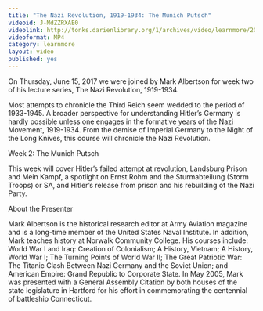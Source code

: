 ```yaml
---
title: "The Nazi Revolution, 1919-1934: The Munich Putsch"
videoid: J-MdZZRXAE0
videolink: http://tonks.darienlibrary.org/1/archives/video/learnmore/20170615_nazi_revolution.mp4
videoformat: MP4
category: learnmore
layout: video
published: yes
---
```


On Thursday, June 15, 2017 we were joined by Mark Albertson for week two of his lecture series, The Nazi Revolution, 1919-1934. 

Most attempts to chronicle the Third Reich seem wedded to the period of 1933-1945. A broader perspective for understanding Hitler’s Germany is hardly possible unless one engages in the formative years of the Nazi Movement, 1919-1934. From the demise of Imperial Germany to the Night of the Long Knives, this course will chronicle the Nazi Revolution.

Week 2: The Munich Putsch

This week will cover Hitler’s failed attempt at revolution, Landsburg Prison and Mein Kampf, a spotlight on Ernst Rohm and the Sturmabteilung (Storm Troops) or SA, and Hitler’s release from prison and his rebuilding of the Nazi Party.

About the Presenter

Mark Albertson is the historical research editor at Army Aviation magazine and is a long-time member of the United States Naval Institute. In addition, Mark teaches history at Norwalk Community College. His courses include: World War I and Iraq: Creation of Colonialism; A History, Vietnam; A History, World War I; The Turning Points of World War II; The Great Patriotic War: The Titanic Clash Between Nazi Germany and the Soviet Union; and American Empire: Grand Republic to Corporate State. In May 2005, Mark was presented with a General Assembly Citation by both houses of the state legislature in Hartford for his effort in commemorating the centennial of battleship Connecticut.